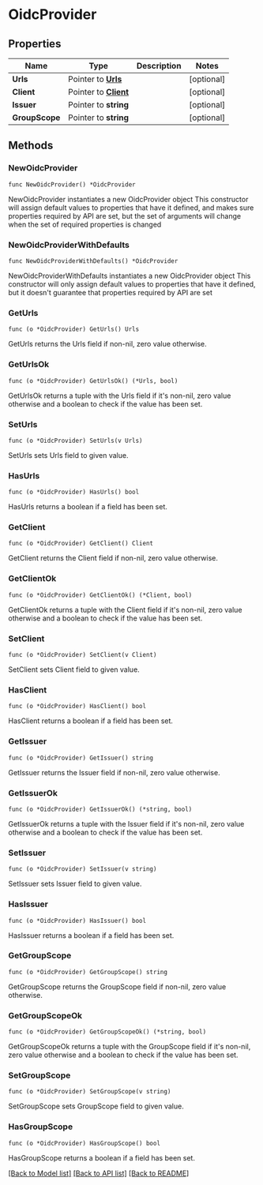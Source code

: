 # OidcProvider

## Properties

Name | Type | Description | Notes
------------ | ------------- | ------------- | -------------
**Urls** | Pointer to [**Urls**](Urls.md) |  | [optional] 
**Client** | Pointer to [**Client**](Client.md) |  | [optional] 
**Issuer** | Pointer to **string** |  | [optional] 
**GroupScope** | Pointer to **string** |  | [optional] 

## Methods

### NewOidcProvider

`func NewOidcProvider() *OidcProvider`

NewOidcProvider instantiates a new OidcProvider object
This constructor will assign default values to properties that have it defined,
and makes sure properties required by API are set, but the set of arguments
will change when the set of required properties is changed

### NewOidcProviderWithDefaults

`func NewOidcProviderWithDefaults() *OidcProvider`

NewOidcProviderWithDefaults instantiates a new OidcProvider object
This constructor will only assign default values to properties that have it defined,
but it doesn't guarantee that properties required by API are set

### GetUrls

`func (o *OidcProvider) GetUrls() Urls`

GetUrls returns the Urls field if non-nil, zero value otherwise.

### GetUrlsOk

`func (o *OidcProvider) GetUrlsOk() (*Urls, bool)`

GetUrlsOk returns a tuple with the Urls field if it's non-nil, zero value otherwise
and a boolean to check if the value has been set.

### SetUrls

`func (o *OidcProvider) SetUrls(v Urls)`

SetUrls sets Urls field to given value.

### HasUrls

`func (o *OidcProvider) HasUrls() bool`

HasUrls returns a boolean if a field has been set.

### GetClient

`func (o *OidcProvider) GetClient() Client`

GetClient returns the Client field if non-nil, zero value otherwise.

### GetClientOk

`func (o *OidcProvider) GetClientOk() (*Client, bool)`

GetClientOk returns a tuple with the Client field if it's non-nil, zero value otherwise
and a boolean to check if the value has been set.

### SetClient

`func (o *OidcProvider) SetClient(v Client)`

SetClient sets Client field to given value.

### HasClient

`func (o *OidcProvider) HasClient() bool`

HasClient returns a boolean if a field has been set.

### GetIssuer

`func (o *OidcProvider) GetIssuer() string`

GetIssuer returns the Issuer field if non-nil, zero value otherwise.

### GetIssuerOk

`func (o *OidcProvider) GetIssuerOk() (*string, bool)`

GetIssuerOk returns a tuple with the Issuer field if it's non-nil, zero value otherwise
and a boolean to check if the value has been set.

### SetIssuer

`func (o *OidcProvider) SetIssuer(v string)`

SetIssuer sets Issuer field to given value.

### HasIssuer

`func (o *OidcProvider) HasIssuer() bool`

HasIssuer returns a boolean if a field has been set.

### GetGroupScope

`func (o *OidcProvider) GetGroupScope() string`

GetGroupScope returns the GroupScope field if non-nil, zero value otherwise.

### GetGroupScopeOk

`func (o *OidcProvider) GetGroupScopeOk() (*string, bool)`

GetGroupScopeOk returns a tuple with the GroupScope field if it's non-nil, zero value otherwise
and a boolean to check if the value has been set.

### SetGroupScope

`func (o *OidcProvider) SetGroupScope(v string)`

SetGroupScope sets GroupScope field to given value.

### HasGroupScope

`func (o *OidcProvider) HasGroupScope() bool`

HasGroupScope returns a boolean if a field has been set.


[[Back to Model list]](../README.md#documentation-for-models) [[Back to API list]](../README.md#documentation-for-api-endpoints) [[Back to README]](../README.md)



